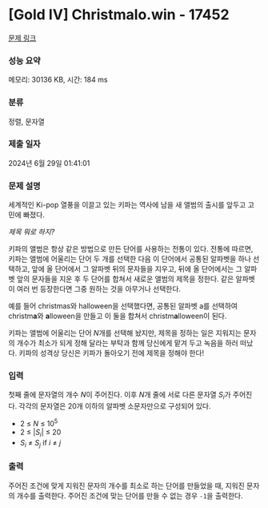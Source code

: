 # [Gold IV] Christmalo.win - 17452 

[문제 링크](https://www.acmicpc.net/problem/17452) 

### 성능 요약

메모리: 30136 KB, 시간: 184 ms

### 분류

정렬, 문자열

### 제출 일자

2024년 6월 29일 01:41:01

### 문제 설명

<p>세계적인 Ki-pop 열풍을 이끌고 있는 키파는 역사에 남을 새 앨범의 출시를 앞두고 고민에 빠졌다.</p>

<p><span style="font-style: italic;">제목 뭐로 하지?</span></p>

<p>키파의 앨범은 항상 같은 방법으로 만든 단어를 사용하는 전통이 있다. 전통에 따르면, 키파는 앨범에 어울리는 단어 두 개를 선택한 다음 이 단어에서 공통된 알파벳을 하나 선택하고, 앞에 올 단어에서 그 알파벳 뒤의 문자들을 지우고, 뒤에 올 단어에서는 그 알파벳 앞의 문자들을 지운 후 두 단어를 합쳐서 새로운 앨범의 제목을 정한다. 같은 알파벳이 여러 번 등장한다면 그중 원하는 것을 아무거나 선택한다.</p>

<p>예를 들어 christmas와 halloween을 선택했다면, 공통된 알파벳 a를 선택하여 christm<strong>a</strong>와 <strong>a</strong>lloween을 만들고 이 둘을 합쳐서 christm<strong>a</strong>lloween이 된다.</p>

<p>키파는 앨범에 어울리는 단어 <span style="font-style: italic;">N</span>개를 선택해 놨지만, 제목을 정하는 일은 지워지는 문자의 개수가 최소가 되게 정해 달라는 부탁과 함께 당신에게 맡겨 두고 녹음을 하러 떠났다. 키파의 성격상 당신은 키파가 돌아오기 전에 제목을 정해야 한다!</p>

### 입력 

 <p>첫째 줄에 문자열의 개수 <span style="font-style: italic;">N</span>이 주어진다. 이후 <span style="font-style: italic;">N</span>개 줄에 서로 다른 문자열 <span style="font-style: italic;">S</span><sub><span style="font-style: italic;">i</span></sub>가 주어진다. 각각의 문자열은 20개 이하의 알파벳 소문자만으로 구성되어 있다.</p>

<ul>
	<li>2 ≤ <span style="font-style: italic;">N</span> ≤ 10<sup>5</sup></li>
	<li>2 ≤ |<span style="font-style: italic;">S</span><sub><span style="font-style: italic;">i</span></sub>| ≤ 20</li>
	<li><span style="font-style: italic;">S</span><sub><span style="font-style: italic;">i</span></sub> ≠ <span style="font-style: italic;">S</span><sub><span style="font-style: italic;">j</span></sub> if <span style="font-style: italic;">i</span> ≠ <span style="font-style: italic;">j</span></li>
</ul>

### 출력 

 <p>주어진 조건에 맞게 지워진 문자의 개수를 최소로 하는 단어를 만들었을 때, 지워진 문자의 개수를 출력한다. 주어진 조건에 맞는 단어를 만들 수 없는 경우 <code>-1</code>을 출력한다.</p>


